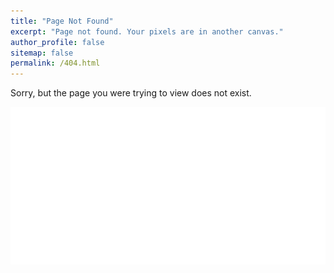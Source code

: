 ```yaml
---
title: "Page Not Found"
excerpt: "Page not found. Your pixels are in another canvas."
author_profile: false
sitemap: false
permalink: /404.html
---
```


Sorry, but the page you were trying to view does not exist.

![Oops](/assets/images/404.gif)
